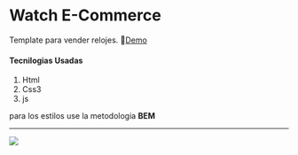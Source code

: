 # Watch E-Commerce
Template para vender relojes. 🎉[Demo](https://watch-template.netlify.app/ "Demo")
#### Tecnilogias Usadas
1. Html
2. Css3
3. js

para los estilos use la metodologia **BEM**

------------

[![](https://i.postimg.cc/W4nv8vKM/watch-Ecomerce.png)](https://watch-template.netlify.app/)
